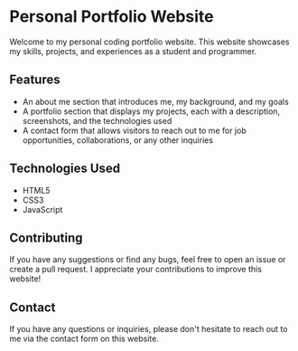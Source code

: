 # Personal Portfolio Website

Welcome to my personal coding portfolio website. This website showcases my skills, projects, and experiences as a student and programmer.

## Features

- An about me section that introduces me, my background, and my goals
- A portfolio section that displays my projects, each with a description, screenshots, and the technologies used
- A contact form that allows visitors to reach out to me for job opportunities, collaborations, or any other inquiries

## Technologies Used

- HTML5
- CSS3
- JavaScript

## Contributing

If you have any suggestions or find any bugs, feel free to open an issue or create a pull request. I appreciate your contributions to improve this website!

## Contact

If you have any questions or inquiries, please don't hesitate to reach out to me via the contact form on this website.
